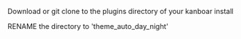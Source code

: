 Download or git clone to the plugins directory of your kanboar install

RENAME the directory to 'theme_auto_day_night'
